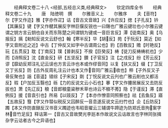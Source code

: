 <!-- { "loadSidebar": true } -->




　　经典释文卷二十八
<经部,五经总义类,经典释文>
　　钦定四库全书
　　经典释文卷二十九
　　唐　陆徳明　撰
　　尔雅音义上
　　尔雅序
　　夫【音符】尔【字又作迩】雅【字亦作疋】诂【音古文音故】兴【许应反】揔【子孔反】钤【其廉反】键【字又作楗其展反字林巨偃反锐也一曰鎋也广雅云键壮也小尔雅云键谓之钥方言云钥也自关而东陈楚之间谓钥为键或一音巨言反】潭【徒南反】奥【乌报反】摛【勑知反说文云舒也】翰【寒半反】华【胡反】苑【于阮反】莫近【如字又音附近之近】中古【丁仲反又如字中古谓周公也】豹【百敎反】赡【时艳反】玩【五贯反】耽【丁南反】璞【普剥反】不揆【巨癸反】梼【徒刀反梼梼杌也】少而【诗照反】沈【直金反】研【五坚反】鑚【子官反】注【之戌反】纷【芳云反】谬【靡幼反郑注礼记云误也方言云诈也本或作缪音同】以复【扶又反】缀【丁卫反又丁劣反】防【古外反周礼注云计也本又作音同广雅云收也】稡【子外反又子骨反聚也】謡【音遥】错综【子宋反】剟【丁恱反说文云刋也广雅云削也又都活反】瑕【户加反玉翳也】砾【力的反说文云小石也】搴【字又作攓居展反又去防反拔也】萧【先辽反】稂【音郎稂童粱秽禾草也诗云不稂不莠】隐【于谨反】滞【直例反】援【音袁引也】所易【以豉反】了【本亦作憭音同照察也】祛【去鱼反】寤【五故反】篲【字又作彗似税反又囚醉反一音息遂反说文云扫竹也】企【丘防反】躅【本又作防直録反汉书音义躅迹也韦昭音擢云三辅谓牛蹄迹为防郑氏音拘案字林音竹足反】释诂第一【音古又音故樊光李廵本作故说文云诂故言也字林同张揖杂字云诂者古今之异语也】

